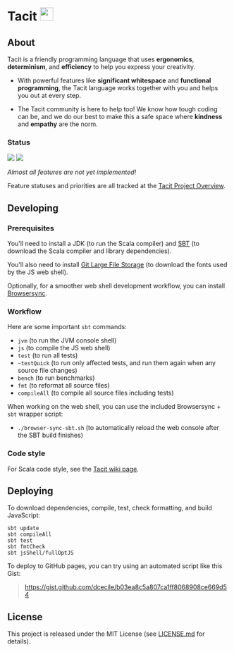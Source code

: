 # Tacit <a href="https://github.com/tacit-lang/tacit" target="_blank"><img width="30" height="30" src="jsShell/art/favicon.svg?raw=true"/></a>

## About

Tacit is a friendly programming language that uses **ergonomics**, **determinism**, and **efficiency** to help you express your creativity.

- With powerful features like **significant whitespace** and **functional programming**, the Tacit language works together with you and helps you out at every step.

- The Tacit community is here to help too! We know how tough coding can be, and we do our best to make this a safe space where **kindness** and **empathy** are the norm.

### Status

<a href="https://app.shippable.com/github/tacit-lang/tacit/dashboard" target="_blank"><img src="https://img.shields.io/shippable/5b1c522acd42f90700239776.svg?style=flat-square"/></a>
<a href="https://www.codacy.com/app/tacit-lang/tacit" target="_blank"><img src="https://img.shields.io/codacy/grade/9c51ed7b9a0b4c49bdfdd073a0d2b1a3.svg?style=flat-square"/></a>

_Almost all features are not yet implemented!_

Feature statuses and priorities are all tracked at the [Tacit Project Overview](https://trello.com/b/pW0C3rs1/tacit-project-overview).

## Developing

### Prerequisites

You'll need to install a JDK (to run the Scala compiler) and [SBT](http://www.scala-sbt.org/) (to download the Scala compiler and library dependencies).

You'll also need to install [Git Large File Storage](https://git-lfs.github.com/) (to download the fonts used by the JS web shell).

Optionally, for a smoother web shell development workflow, you can install [Browsersync](https://browsersync.io/).

### Workflow

Here are some important `sbt` commands:

- `jvm` (to run the JVM console shell)
- `js` (to compile the JS web shell)
- `test` (to run all tests)
- `~testQuick` (to run only affected tests, and run them again when any source file changes)
- `bench` (to run benchmarks)
- `fmt` (to reformat all source files)
- `compileAll` (to compile all source files including tests)

When working on the web shell, you can use the included Browsersync + `sbt` wrapper script:

- `./browser-sync-sbt.sh` (to automatically reload the web console after the SBT build finishes)

### Code style

For Scala code style, see the [Tacit wiki page](../../wiki/Scala-code-style).

## Deploying

To download dependencies, compile, test, check formatting, and build JavaScript:

```
sbt update
sbt compileAll
sbt test
sbt fmtCheck
sbt jsShell/fullOptJS
```

To deploy to GitHub pages, you can try using an automated script like this Gist:

> https://gist.github.com/dcecile/b03ea8c5a807ca1ff8068908ce669d54

## License

This project is released under the MIT License (see [LICENSE.md](LICENSE.md) for details).
